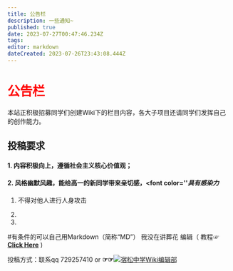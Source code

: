 ```yaml
---
title: 公告栏
description: 一些通知~
published: true
date: 2023-07-27T00:47:46.234Z
tags: 
editor: markdown
dateCreated: 2023-07-26T23:43:08.444Z
---
```


# <font color='#FF0000'> 公告栏 </font>
	
  本站正积极招募同学们创建Wiki下的栏目内容，各大子项目还请同学们发挥自己的创作能力。

## 投稿要求

#### 1. 内容积极向上，遵循社会主义核心价值观；

#### 2. 风格幽默风趣，能给高一的新同学带来亲切感，<font color=''_具有感染力_

1. 不得对他人进行人身攻击

1.

1.
  #有条件的可以自己用Markdown（简称“MD”）   <span class="heimu" title="你知道的太多了">我没在讲葬花</span>   编辑（ 教程☞[**Click Here**](https://wiki.entps.cn:8443/zh/01-WIKIJS/0101-Markdown) )
  
投稿方式：联系qq 729257410 or **☞☞**<a target="_blank" href="https://qm.qq.com/cgi-bin/qm/qr?k=EwQgXsyOcX-WKSybkAPortmqktHhKTQI&jump_from=webapi&authKey=jCy7xGfxsmMkYBvLunub0IXn39Y+qrCPmZgSLgpgrHJlgXrXRqJlauQU9KpDjbaM"><img border="0" src="//pub.idqqimg.com/wpa/images/group.png" alt="宿松中学Wiki编辑部" title="宿松中学Wiki编辑部"></a>